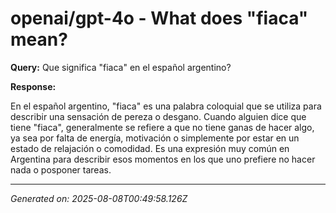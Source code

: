 # openai/gpt-4o - What does "fiaca" mean?

**Query:** Que significa "fiaca" en el español argentino?



**Response:**

En el español argentino, "fiaca" es una palabra coloquial que se utiliza para describir una sensación de pereza o desgano. Cuando alguien dice que tiene "fiaca", generalmente se refiere a que no tiene ganas de hacer algo, ya sea por falta de energía, motivación o simplemente por estar en un estado de relajación o comodidad. Es una expresión muy común en Argentina para describir esos momentos en los que uno prefiere no hacer nada o posponer tareas.

---
*Generated on: 2025-08-08T00:49:58.126Z*
